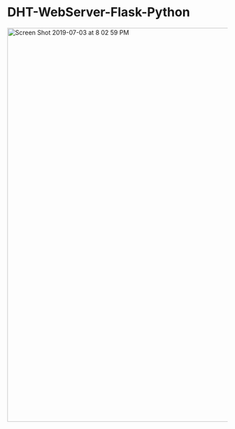 # DHT-WebServer-Flask-Python
<img width="899" alt="Screen Shot 2019-07-03 at 8 02 59 PM" src="https://user-images.githubusercontent.com/39345855/60631492-9c70b780-9dcd-11e9-8a57-88acd0e2abe7.png">
